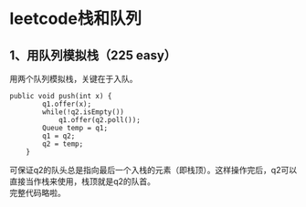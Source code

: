 leetcode栈和队列
===
1、用队列模拟栈（225 easy）
---
用两个队列模拟栈，关键在于入队。<br>
```
public void push(int x) {
        q1.offer(x);
        while(!q2.isEmpty())
            q1.offer(q2.poll());
        Queue temp = q1;
        q1 = q2;
        q2 = temp;
    }
 ```
 可保证q2的队头总是指向最后一个入栈的元素（即栈顶）。这样操作完后，q2可以直接当作栈来使用，栈顶就是q2的队首。<br>
 完整代码略啦。<br>
 
